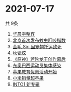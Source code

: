 # 2021-07-17
  共 9条

  <!-- BEGIN -->
  <!-- 最后更新时间:Sat Jul 17 2021 05:08:42 GMT+0000 (Coordinated Universal Time) -->
  1. [华晨宇整容](https://www.zhihu.com/search?q=华晨宇)
1. [北京首次发布蚊虫叮咬指数](https://www.zhihu.com/search?q=蚊虫叮咬指数)
1. [金毛 Siri 因宠物托运致死](https://www.zhihu.com/search?q=金毛siri)
1. [秋瓷炫](https://www.zhihu.com/search?q=秋瓷炫)
1. [《原神》若陀龙王创作幕后](https://www.zhihu.com/search?q=原神)
1. [东奥巴西运动员集体感染](https://www.zhihu.com/search?q=巴西运动员集体感染)
1. [苹果教育优惠活动开始](https://www.zhihu.com/search?q=教育优惠)
1. [小米销量超苹果](https://www.zhihu.com/search?q=小米)
1. [INTO1 新专辑](https://www.zhihu.com/search?q=into1)
  <!-- END -->
  
